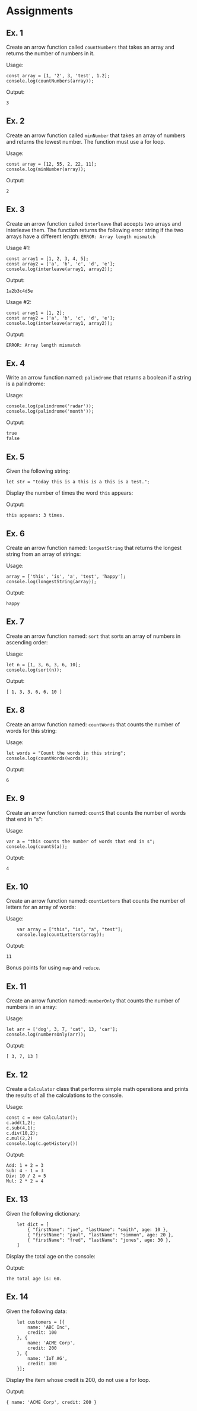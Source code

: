 # Assignments 

## Ex. 1
Create an arrow function called `countNumbers` that takes an array and
returns the number of numbers in it.

Usage:
```
const array = [1, '2', 3, 'test', 1.2];
console.log(countNumbers(array));
```

Output:
```
3
```

## Ex. 2
Create an arrow function called `minNumber` that takes an array of numbers and
returns the lowest number.  The function must use a for loop.

Usage:
```
const array = [12, 55, 2, 22, 11];
console.log(minNumber(array));
```

Output:
```
2
```

## Ex. 3
Create an arrow function called `interleave` that accepts two arrays and interleave them.  The function returns the following error string if the two arrays have a different length:  `ERROR: Array length mismatch`

Usage #1:
```
const array1 = [1, 2, 3, 4, 5];
const array2 = ['a', 'b', 'c', 'd', 'e'];
console.log(interleave(array1, array2));
```

Output:
```
1a2b3c4d5e
```

Usage #2:
```
const array1 = [1, 2];
const array2 = ['a', 'b', 'c', 'd', 'e'];
console.log(interleave(array1, array2));
```

Output:
```
ERROR: Array length mismatch
```
## Ex. 4
Write an arrow function named: `palindrome` that returns a boolean if a string is a palindrome:

Usage:
```
console.log(palindrome('radar'));
console.log(palindrome('month'));
```
Output:
```
true
false
```

## Ex. 5
Given the following string:

```
let str = "today this is a this is a this is a test.";
```

Display the number of times the word `this` appears:

Output:
```
this appears: 3 times.
```

## Ex. 6
Create an arrow function named: `longestString` that returns the longest string from an array of strings:

Usage:
```
array = ['this', 'is', 'a', 'test', 'happy'];
console.log(longestString(array));
```

Output:
```
happy
```

## Ex. 7

Create an arrow function named: `sort` that sorts an array of numbers in ascending order:

Usage:
```
let n = [1, 3, 6, 3, 6, 10];
console.log(sort(n));
```
Output:
```
[ 1, 3, 3, 6, 6, 10 ]
```

## Ex. 8

Create an arrow function named: `countWords` that counts the number of words for this string:

Usage:
```
let words = "Count the words in this string";
console.log(countWords(words));
```

Output:
```
6
```

## Ex. 9
Create an arrow function named: `countS` that counts the number of words that end in "s":

Usage:
```
var a = "this counts the number of words that end in s";
console.log(countS(a));
```

Output:
```
4
```

## Ex. 10
Create an arrow function named: `countLetters` that counts the number of letters for an array of words:

Usage:
```
    var array = ["this", "is", "a", "test"];
    console.log(countLetters(array));
```

Output:
```
11
```

Bonus points for using `map` and `reduce`.

## Ex. 11
Create an arrow function named: `numberOnly` that counts the number of numbers in an array:

Usage:
```
let arr = ['dog', 3, 7, 'cat', 13, 'car'];
console.log(numbersOnly(arr));
```

Output:
```
[ 3, 7, 13 ]
```

## Ex. 12 
Create a `Calculator` class that performs simple math operations and prints the results of all the calculations to the console.

Usage:
```
const c = new Calculator();
c.add(1,2);
c.sub(4,1);
c.div(10,2);
c.mul(2,2)
console.log(c.getHistory())
```

Output:
```
Add: 1 + 2 = 3
Sub: 4 - 1 = 3
Div: 10 / 2 = 5
Mul: 2 * 2 = 4
```

## Ex. 13

Given the following dictionary:

```
    let dict = [
        { "firstName": "joe", "lastName": "smith", age: 10 },
        { "firstName": "paul", "lastName": "simmon", age: 20 },
        { "firstName": "fred", "lastName": "jones", age: 30 },
    ]
```

Display the total age on the console:

Output:
```
The total age is: 60.
```

## Ex. 14

Given the following data:

```
    let customers = [{
        name: 'ABC Inc',
        credit: 100
    }, {
        name: 'ACME Corp',
        credit: 200
    }, {
        name: 'IoT AG',
        credit: 300
    }];
```

Display the item whose credit is 200, do not use a for loop.

Output:
```
{ name: 'ACME Corp', credit: 200 }
```
